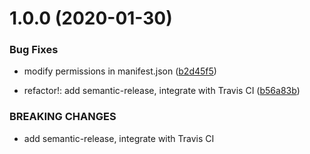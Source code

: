 # 1.0.0 (2020-01-30)


### Bug Fixes

* modify permissions in manifest.json ([b2d45f5](https://github.com/pjchender/cn2tw4programmer/commit/b2d45f513975a4be408274d71049a5f47bfba95f))


* refactor!: add semantic-release, integrate with Travis CI ([b56a83b](https://github.com/pjchender/cn2tw4programmer/commit/b56a83b4772ee8c34f417f20d392a502a2f2e4ef))


### BREAKING CHANGES

* add semantic-release, integrate with Travis CI
